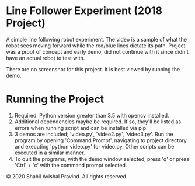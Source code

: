 # Line Follower Experiment (2018 Project)
<p>
A simple line following robot experiment. The video is a sample of what the robot sees moving forward while the red/blue lines dictate its path. Project was a proof of concept and early demo, did not continue with it since didn't have an actual robot to test with.
</p>

<p>There are no screenshot for this project. It is best viewed by running the demo.</p>

# Running the Project
1. Required: Python version greater than 3.5 with opencv installed.
2. Additional dependencies maybe be required. If so, they'll be listed as errors when running script and can be installed via pip.
3. 3 demos are included; 'video.py', 'video2.py', 'video3.py'. Run the program by opening 'Command Prompt', navigating to project directory and executing 'python video.py' for video.py. Other scripts can be executed in a similar manner.
4. To quit the programs, with the demo window selected, press 'q' or press 'Ctrl' + 'c' with the command prompt selected.

&copy; 2020 Shahil Avishal Pravind. All rights reserved.

